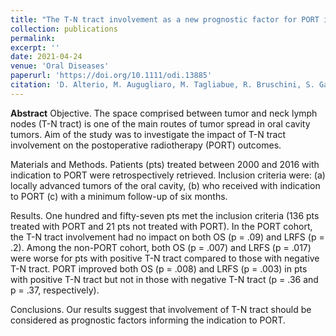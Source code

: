 ```yaml
---
title: "The T-N tract involvement as a new prognostic factor for PORT in locally advanced oral cavity tumors"
collection: publications
permalink:
excerpt: ''
date: 2021-04-24
venue: 'Oral Diseases'
paperurl: 'https://doi.org/10.1111/odi.13885'
citation: 'D. Alterio, M. Augugliaro, M. Tagliabue, R. Bruschini, S. Gandini, L. Calabrese, P. Belloni, L. Preda, F. A. Maffini, G. Marvaso, A. Ferrari, S. Volpe, M. A. Zerella, O. Oneta, I. Turturici, A. Ombretta, F. Ruju, M. Ansarin, R. Orecchia, B. A. Jereczek-Fossa. The T‐N tract involvement as a new prognostic factor for PORT in locally advanced oral cavity tumors. Oral Diseases (2021).'
---
```


**Abstract** Objective. The space comprised between tumor and neck lymph nodes (T-N tract) is one of the main routes of tumor spread in oral cavity tumors. Aim of the study was to investigate the impact of T-N tract involvement on the postoperative radiotherapy (PORT) outcomes.

Materials and Methods. Patients (pts) treated between 2000 and 2016 with indication to PORT were retrospectively retrieved. Inclusion criteria were: (a) locally advanced tumors of the oral cavity, (b) who received with indication to PORT (c) with a minimum follow-up of six months.

Results. One hundred and fifty-seven pts met the inclusion criteria (136 pts treated with PORT and 21 pts not treated with PORT). In the PORT cohort, the T-N tract involvement had no impact on both OS (p = .09) and LRFS (p = .2). Among the non-PORT cohort, both OS (p = .007) and LRFS (p = .017) were worse for pts with positive T-N tract compared to those with negative T-N tract. PORT improved both OS (p = .008) and LRFS (p = .003) in pts with positive T-N tract but not in those with negative T-N tract (p = .36 and p = .37, respectively).

Conclusions. Our results suggest that involvement of T-N tract should be considered as prognostic factors informing the indication to PORT.
